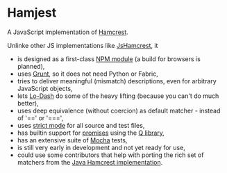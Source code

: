 Hamjest
=======

A JavaScript implementation of [Hamcrest](http://hamcrest.org).

Unlinke other JS implementations like [JsHamcrest](https://github.com/danielfm/jshamcrest), it

* is designed as a first-class [NPM module](https://npmjs.org) (a build for browsers is planned),
* uses [Grunt](http://gruntjs.com), so it does not need Python or Fabric,
* tries to deliver meaningful (mismatch) descriptions, even for arbitrary JavaScript objects,
* lets [Lo-Dash](http://lodash.com) do some of the heavy lifting (because you can't do much better),
* uses deep equivalence (without coercion) as default matcher - instead of '==' or '===',
* uses [strict mode](https://developer.mozilla.org/en-US/docs/Web/JavaScript/Reference/Functions_and_function_scope/Strict_mode) for all source and test files,
* has builtin support for [promises](http://promises-aplus.github.io/promises-spec/) using the [Q library](http://documentup.com/kriskowal/q/),
* has an extensive suite of [Mocha](http://visionmedia.github.io/mocha/) tests,
* is still very early in development and not yet ready for use,
* could use some contributors that help with porting the rich set of matchers from the [Java Hamcrest implementation](http://hamcrest.org/JavaHamcrest/).
